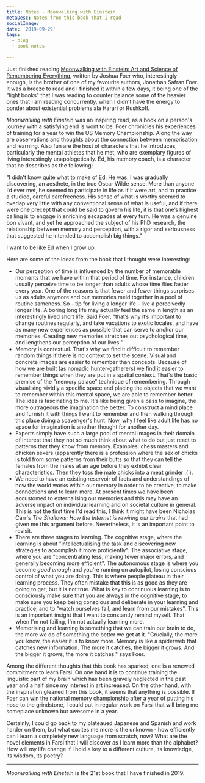 ```yaml
---
title: Notes - Moonwalking with Einstein
metaDesc: Notes from this book that I read
socialImage: 
date: '2019-09-29'
tags:
  - blog
  - book-notes
 
---
```

 
Just finished reading [Moonwalking with Einstein: Art and Science of Remembering Everything](https://www.goodreads.com/book/show/6346975-moonwalking-with-einstein), written by Joshua Foer who, interestingly enough, is the brother of one of my favourite authors, Jonathan Safran Foer. It was a breeze to read and I finished it within a few days, it being one of the "light books" that I was reading to counter balance some of the heavier ones that I am reading concurrently, when I didn't have the energy to ponder about existential problems ala Harari or Rushkoff. 

*Moonwalking with Einstein* was an inspiring read, as a book on a person's journey with a satisfying end is wont to be. Foer chronicles his experiences of training for a year to win the US Memory Championship. Along the way are observations and thoughts about the connection between memorisation and learning. Also fun are the host of characters that he introduces, particularly the mental athletes that he met, who are exemplary figures of living interestingly unapologetically. Ed, his memory coach, is a character that he describes as the following:

"I didn't know quite what to make of Ed. He was, I was gradually discovering, an aesthete, in the true Oscar Wilde sense. More than anyone I’d ever met, he seemed to participate in life as if it were art, and to practice a studied, careful carefreeness. His sense of what is worthy seemed to overlap very little with any conventional sense of what is useful, and if there were one precept that could be said to govern his life, it is that one’s highest calling is to engage in enriching escapades at every turn. He was a genuine bon vivant, and yet he approached the subject of his PhD research, the relationship between memory and perception, with a rigor and seriousness that suggested he intended to accomplish big things."

I want to be like Ed when I grow up. 

Here are some of the ideas from the book that I thought were interesting:
- Our perception of time is influenced by the number of memorable moments that we have within that period of time. For instance, children usually perceive time to be longer than adults whose time flies faster every year. One of the reasons is that fewer and fewer things surprises us as adults anymore and our memories meld together in a pool of routine sameness. So - tip for living a longer life - live a perceivedly longer life. A boring long life may actually feel the same in length as an interestingly lived short life. Said Foer, "that’s why it’s important to change routines regularly, and take vacations to exotic locales, and have as many new experiences as possible that can serve to anchor our memories. Creating new memories stretches out psychological time, and lengthens our perception of our lives."
- Memory is contextual. That's why we find it difficult to remember random things if there is no context to set the scene. Visual and concrete images are easier to remember than concepts. Because of how we are built (as nomadic hunter-gatherers) we find it easier to remember things when they are put in a spatial context. That's the basic premise of the "memory palace" technique of remembering. Through visualising vividly a specific space and placing the objects that we want to remember within this mental space, we are able to remember better. The idea is fascinating to me. It's like being given a pass to imagine, the more outrageous the imagination the better. To construct a mind place and furnish it with things I want to remember and then walking through this place doing a scavenger's hunt. Now, why I feel like adult life has no space for imagination is another thought for another day. 
- Experts simply have such a large pool of mental images in their domain of interest that they not so much think about what to do but just react to patterns that they know from memory. Examples: chess masters  and chicken sexers (apparently there is a profession where the sex of chicks is told from some patterns from their butts so that they can tell the females from the males at an age before they exhibit clear characteristics. Then they toss the male chicks into a meat grinder :( ). 
- We need to have an existing reservoir of facts and understandings of how the world works within our memory in order to be creative, to make connections and to learn more. At present times we have been accustomed to externalising our memories and this may have an adverse impact on individual learning and on societal culture in general. This is not the first time I'd read this, I think it might have been Nicholas Carr's *The Shallows: How the Internet is rewiring our brains* that had given me this argument before. Nevertheless, it is an important point to revisit. 
- There are three stages to learning. The cognitive stage, where the learning is about "intellectualising the task and discovering new strategies to accomplish it more proficiently". The associative stage, where you are "concentrating less, making fewer major errors, and generally becoming more efficient". The autonomous stage is where you become *good enough* and you're running on autopilot, losing conscious control of what you are doing. This is where people plateau in their learning process. They often mistake that this is as good as they are going to get, but it is not true. What is key to continuous learning is to consciously make sure that you are always in the cognitive stage, to make sure you keep being conscious and deliberate in your learning and practice, and to "watch ourselves fail, and learn from our mistakes". This is an important insight that I want to constantly remind myself. That when I'm not failing, I'm not actually learning more.  
- Memorising and learning is something that we can train our brain to do, the more we do of something the better we get at it. "Crucially, the more you know, the easier it is to know more. Memory is like a spiderweb that catches new information. The more it catches, the bigger it grows. And the bigger it grows, the more it catches." says Foer. 

Among the different thoughts that this book has sparked, one is a renewed commitment to learn Farsi. On one hand it is to continue training the linguistic part of my brain which has been gravely neglected in the past year and a half since my interest in art increased. On the other hand, with the inspiration gleaned from this book, it seems that anything is possible. If Foer can win the national memory championship after a year of putting his nose to the grindstone, I could put in regular work on Farsi that will bring me someplace unknown but awesome in a year. 

Certainly, I could go back to my plateaued Japanese and Spanish and work harder on them, but what excites me more is the unknown - how efficiently can I learn a completely new language from scratch, now? What are the novel elements in Farsi that I will discover as I learn more than the alphabet? How will my life change if I hold a key to a different culture, its knowledge, its wisdom, its poetry? 

---

*Moonwalking with Einstein* is the 21st book that I have finished in 2019. 